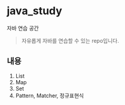 # java_study
자바 연습 공간
> 자유롭게 자바를 연습할 수 있는 repo입니다.

## 내용
1. List
2. Map
3. Set
4. Pattern, Matcher, 정규표현식
